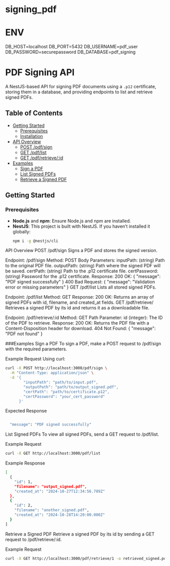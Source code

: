 # signing_pdf

# ENV

DB_HOST=localhost
DB_PORT=5432
DB_USERNAME=pdf_user
DB_PASSWORD=securepassword
DB_DATABASE=pdf_signing



# PDF Signing API

A NestJS-based API for signing PDF documents using a `.p12` certificate, storing them in a database, and providing endpoints to list and retrieve signed PDFs.

## Table of Contents
- [Getting Started](#getting-started)
  - [Prerequisites](#prerequisites)
  - [Installation](#installation)
- [API Overview](#api-overview)
  - [POST /pdf/sign](#post-pdfsign)
  - [GET /pdf/list](#get-pdflist)
  - [GET /pdf/retrieve/:id](#get-pdfretrieveid)
- [Examples](#examples)
  - [Sign a PDF](#sign-a-pdf)
  - [List Signed PDFs](#list-signed-pdfs)
  - [Retrieve a Signed PDF](#retrieve-a-signed-pdf)


## Getting Started

### Prerequisites
- **Node.js** and **npm**: Ensure Node.js and npm are installed.
- **NestJS**: This project is built with NestJS. If you haven’t installed it globally:
  ```bash
  npm i -g @nestjs/cli

API Overview
POST /pdf/sign
Signs a PDF and stores the signed version.

Endpoint: /pdf/sign
Method: POST
Body Parameters:
inputPath: (string) Path to the original PDF file.
outputPath: (string) Path where the signed PDF will be saved.
certPath: (string) Path to the .p12 certificate file.
certPassword: (string) Password for the .p12 certificate.
Response:
200 OK: { "message": "PDF signed successfully" }
400 Bad Request: { "message": "Validation error or missing parameters" }
GET /pdf/list
Lists all stored signed PDFs.

Endpoint: /pdf/list
Method: GET
Response:
200 OK: Returns an array of signed PDFs with id, filename, and created_at fields.
GET /pdf/retrieve/
Retrieves a signed PDF by its id and returns it as a downloadable file.

Endpoint: /pdf/retrieve/:id
Method: GET
Path Parameter:
id (integer): The ID of the PDF to retrieve.
Response:
200 OK: Returns the PDF file with a Content-Disposition header for download.
404 Not Found: { "message": "PDF not found" }

###Examples
Sign a PDF
To sign a PDF, make a POST request to /pdf/sign with the required parameters.

Example Request
Using curl:

```bash
curl -X POST http://localhost:3000/pdf/sign \
  -H "Content-Type: application/json" \
  -d '{
        "inputPath": "path/to/input.pdf",
        "outputPath": "path/to/output_signed.pdf",
        "certPath": "path/to/certificate.p12",
        "certPassword": "your_cert_password"
      }'
```

Expected Response
```bash

  "message": "PDF signed successfully"
```


List Signed PDFs
To view all signed PDFs, send a GET request to /pdf/list.

Example Request
```bash
curl -X GET http://localhost:3000/pdf/list
```

Example Response
```bash
[
  {
    "id": 1,
    "filename": "output_signed.pdf",
    "created_at": "2024-10-27T12:34:56.789Z"
  },
  {
    "id": 2,
    "filename": "another_signed.pdf",
    "created_at": "2024-10-28T14:20:00.000Z"
  }
]
```

Retrieve a Signed PDF
Retrieve a signed PDF by its id by sending a GET request to /pdf/retrieve/:id.

Example Request
```bash
curl -X GET http://localhost:3000/pdf/retrieve/1 -o retrieved_signed.pdf
```

